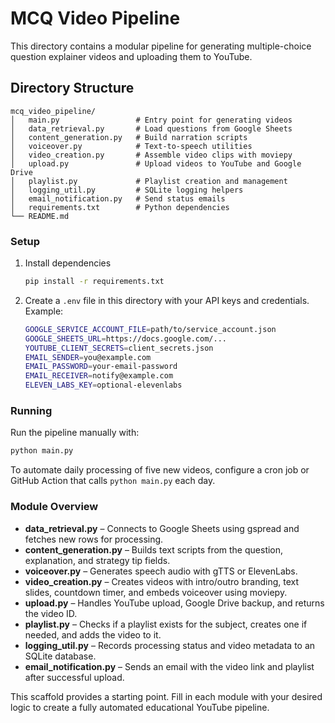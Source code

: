 # MCQ Video Pipeline

This directory contains a modular pipeline for generating multiple-choice question explainer videos and uploading them to YouTube.

## Directory Structure

```
mcq_video_pipeline/
│   main.py                 # Entry point for generating videos
│   data_retrieval.py       # Load questions from Google Sheets
│   content_generation.py   # Build narration scripts
│   voiceover.py            # Text-to-speech utilities
│   video_creation.py       # Assemble video clips with moviepy
│   upload.py               # Upload videos to YouTube and Google Drive
│   playlist.py             # Playlist creation and management
│   logging_util.py         # SQLite logging helpers
│   email_notification.py   # Send status emails
│   requirements.txt        # Python dependencies
└── README.md
```

### Setup
1. Install dependencies
   ```bash
   pip install -r requirements.txt
   ```
2. Create a `.env` file in this directory with your API keys and credentials. Example:
   ```bash
   GOOGLE_SERVICE_ACCOUNT_FILE=path/to/service_account.json
   GOOGLE_SHEETS_URL=https://docs.google.com/...
   YOUTUBE_CLIENT_SECRETS=client_secrets.json
   EMAIL_SENDER=you@example.com
   EMAIL_PASSWORD=your-email-password
   EMAIL_RECEIVER=notify@example.com
   ELEVEN_LABS_KEY=optional-elevenlabs
   ```

### Running
Run the pipeline manually with:
```bash
python main.py
```
To automate daily processing of five new videos, configure a cron job or GitHub Action that calls `python main.py` each day.

### Module Overview
- **data_retrieval.py** – Connects to Google Sheets using gspread and fetches new rows for processing.
- **content_generation.py** – Builds text scripts from the question, explanation, and strategy tip fields.
- **voiceover.py** – Generates speech audio with gTTS or ElevenLabs.
- **video_creation.py** – Creates videos with intro/outro branding, text slides, countdown timer, and embeds voiceover using moviepy.
- **upload.py** – Handles YouTube upload, Google Drive backup, and returns the video ID.
- **playlist.py** – Checks if a playlist exists for the subject, creates one if needed, and adds the video to it.
- **logging_util.py** – Records processing status and video metadata to an SQLite database.
- **email_notification.py** – Sends an email with the video link and playlist after successful upload.

This scaffold provides a starting point. Fill in each module with your desired logic to create a fully automated educational YouTube pipeline.
